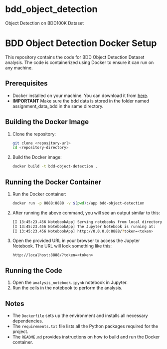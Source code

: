 # bdd_object_detection
Object Detection on BDD100K Dataset


# BDD Object Detection Docker Setup

This repository contains the code for BDD Object Detection Dataset analysis. The code is containerized using Docker to ensure it can run on any machine.

## Prerequisites

- Docker installed on your machine. You can download it from [here](https://www.docker.com/products/docker-desktop).
- **IMPORTANT** Make sure the bdd data is stored in the folder named assignment_data_bdd in the same directory.

## Building the Docker Image

1. Clone the repository:

    ```sh
    git clone <repository-url>
    cd <repository-directory>
    ```

2. Build the Docker image:

    ```sh
    docker build -t bdd-object-detection .
    ```

## Running the Docker Container

1. Run the Docker container:

    ```sh
    docker run -p 8888:8888 -v $(pwd):/app bdd-object-detection
    ```

2. After running the above command, you will see an output similar to this:

    ```sh
    [I 13:45:23.456 NotebookApp] Serving notebooks from local directory: /app
    [I 13:45:23.456 NotebookApp] The Jupyter Notebook is running at:
    [I 13:45:23.456 NotebookApp] http://0.0.0.0:8888/?token=<token>
    ```

3. Open the provided URL in your browser to access the Jupyter Notebook. The URL will look something like this:

    ```
    http://localhost:8888/?token=<token>
    ```

## Running the Code

1. Open the `analysis_notebook.ipynb` notebook in Jupyter.
2. Run the cells in the notebook to perform the analysis.

## Notes

- The `Dockerfile` sets up the environment and installs all necessary dependencies.
- The `requirements.txt` file lists all the Python packages required for the project.
- The `README.md` provides instructions on how to build and run the Docker container.
